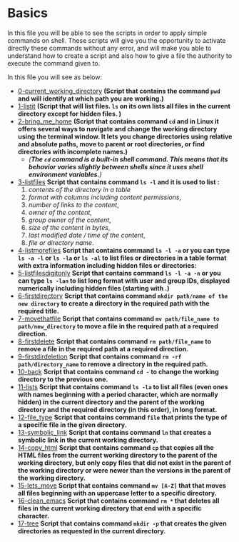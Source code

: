 # Basics

In this file you will be able to see the scripts in order to apply simple commands on shell. These scripts will give you the opportunity to activate directly these commands without any error, and will make you able to understand how to create a script and also how to give a file the authority to execute the command given to.

In this file you will see as below:
- [0-current_working_directory](https://github.com/eno007/shell/blob/main/basics/0-current_working_directory) 
**(Script that contains the command `pwd` and will identify at which path you are working.)** 
- [1-listit](https://github.com/eno007/shell/blob/main/basics/1-listit) 
**(Script that will list files. `ls` on its own lists all files in the current directory except for hidden files. )**
- [2-bring_me_home](https://github.com/eno007/shell/blob/main/basics/2-bring_me_home) 
**(Script that contains command `cd` and in Linux it offers several ways to navigate and change the working directory using the terminal window. It lets you change directories using relative and absolute paths, move to parent or root directories, or find directories with incomplete names.)** 
  - *(**The `cd` command is a built-in shell command. This means that its behavior varies slightly between shells since it uses shell environment variables.**)* 
- [3-listfiles](https://github.com/eno007/shell/blob/main/basics/3-listfiles) 
**Script that contains command `ls -l` and it is used to list :** 
  1. *contents of the directory in a table* 
  2. *format with columns including content permissions*, 
  3. *number of links to the content*, 
  4. *owner of the content*,
  5. *group owner of the content*,
  6. *size of the content in bytes*,
  7. *last modified date / time of the content*,
  8. *file or directory name*.
- [4-listmorefiles](https://github.com/eno007/shell/blob/main/basics/4-listmorefiles) 
**Script that contains command `ls -l -a`  or you can type `ls -a -l` or `ls -la` or `ls -al` to list files or directories in a table format with extra information including hidden files or directories:** 
- [5-listfilesdigitonly](https://github.com/eno007/shell/blob/main/basics/5-listfilesdigitonly) 
**Script that contains command `ls -l -a -n`  or you can type `ls -lan` to list long format with user and group IDs, displayed numerically including hidden files (starting with .)** 
- [6-firstdirectory](https://github.com/eno007/shell/blob/main/basics/6-firstdirectory) 
**Script that contains command `mkdir path/name of the new directory`  to create a directory in the required path with the required title.**
- [7-movethatfile](https://github.com/eno007/shell/blob/main/basics/7-movethatfile) 
**Script that contains command `mv path/file_name to path/new_directory`  to move a file in the required path at a required direction.** 
- [8-firstdelete](https://github.com/eno007/shell/blob/main/basics/8-firstdelete) 
**Script that contains command `rm path/file_name`  to remove a file in the required path at a required direction.** 
- [9-firstdirdeletion](https://github.com/eno007/shell/blob/main/basics/9-firstdirdeletion) 
**Script that contains command `rm -rf path/directory_name`  to remove a directory in the required path.**
- [10-back](https://github.com/eno007/shell/blob/main/basics/10-back) 
**Script that contains command `cd -`  to change the working directory to the previous one.**
- [11-lists](https://github.com/eno007/shell/blob/main/basics/11-lists) 
**Script that contains command `ls -la`  to list all files (even ones with names beginning with a period character, which are normally hidden) in the current directory and the parent of the working directory and the required directory (in this order), in long format.**
- [12-file_type](https://github.com/eno007/shell/blob/main/basics/12-file_type) 
**Script that contains command `file`  that prints the type of a specific file in the given directory.**
- [13-symbolic_link](https://github.com/eno007/shell/blob/main/basics/13-symbolic_link) 
**Script that contains command `ln`  that creates a symbolic link in the current working directory.**
- [14-copy_html](https://github.com/eno007/shell/blob/main/basics/14-copy_html) 
**Script that contains command `cp`  that copies all the HTML files from the current working directory to the parent of the working directory, but only copy files that did not exist in the parent of the working directory or were newer than the versions in the parent of the working directory.**
- [15-lets_move](https://github.com/eno007/shell/blob/main/basics/15-lets_move) 
**Script that contains command `mv [A-Z]`  that that moves all files beginning with an uppercase letter to a specific directory.**
- [16-clean_emacs](https://github.com/eno007/shell/blob/main/basics/16-clean_emacs) 
**Script that contains command `rm *`  that deletes all files in the current working directory that end with a specific character.**
- [17-tree](https://github.com/eno007/shell/blob/main/basics/17-tree) 
**Script that contains command `mkdir -p`  that creates the given directories as requested in the current directory.** 
